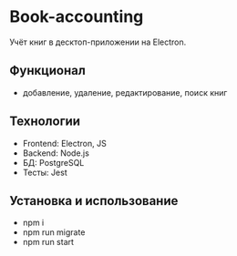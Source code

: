 # Book-accounting
Учёт книг в десктоп-приложении на Electron.

## Функционал
- добавление, удаление, редактирование, поиск книг

## Технологии
- Frontend: Electron, JS
- Backend: Node.js
- БД: PostgreSQL
- Тесты: Jest

## Установка и использование
- npm i 
- npm run migrate
- npm run start